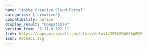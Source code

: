 ```yaml
---
name: "Adobe Creative Cloud Portal"
categories: ['creative']
compatibility: native
display_result: "Compatible"
version_from: "5.11.0.522.1"
link: https://apps.microsoft.com/store/detail/XPDLPKWG9SW2WD
icon: AdobeCC.svg
---
```


